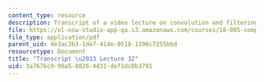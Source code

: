```yaml
---
content_type: resource
description: Transcript of a video lecture on convolution and filtering.
file: https://ol-ocw-studio-app-qa.s3.amazonaws.com/courses/18-085-computational-science-and-engineering-i-fall-2008/3a767bc998a588264d31def1dc0b3791_18-085F08-L32.pdf
file_type: application/pdf
parent_uid: 4e3ac3b3-1de7-414e-0518-1196c7255bbd
resourcetype: Document
title: "Transcript \u2013 Lecture 32"
uid: 3a767bc9-98a5-8826-4d31-def1dc0b3791
---
```

